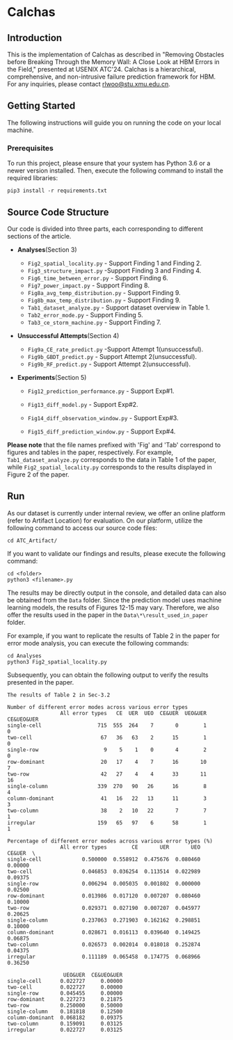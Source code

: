 # Calchas

## Introduction

This is the implementation of Calchas as described in "Removing Obstacles before Breaking Through the Memory Wall: A Close Look at HBM Errors in the Field," presented at USENIX ATC'24. Calchas is a hierarchical, comprehensive, and non-intrusive failure prediction framework for HBM. For any inquiries, please contact rlwoo@stu.xmu.edu.cn.



## Getting Started 

The following instructions will guide you on running the code on your local machine.

### Prerequisites 

To run this project, please ensure that your system has Python 3.6 or a newer version installed. Then, execute the following command to install the required libraries:

```
pip3 install -r requirements.txt
```



## Source Code Structure 

Our code is divided into three parts, each corresponding to different sections of the article.

- **Analyses**(Section 3)
  - `Fig2_spatial_locality.py` - Support Finding 1 and Finding 2.
  - `Fig3_structure_impact.py` -Support Finding 3 and Finding 4.
  - `Fig6_time_between_error.py` - Support Finding 6.
  - `Fig7_power_impact.py` - Support Finding 8.
  - `Fig8a_avg_temp_distribution.py` - Support Finding 9.
  - `Fig8b_max_temp_distribution.py` - Support Finding 9.
  - `Tab1_dataset_analyze.py` - Support dataset overview in Table 1.
  - `Tab2_error_mode.py` - Support Finding 5.
  - `Tab3_ce_storm_machine.py` - Support Finding 7.
  
- **Unsuccessful Attempts**(Section 4)

  - `Fig9a_CE_rate_predict.py` -Support Attempt 1(unsuccessful).
  - `Fig9b_GBDT_predict.py` - Support Attempt 2(unsuccessful).
  - `Fig9b_RF_predict.py` - Support Attempt 2(unsuccessful).

- **Experiments**(Section 5)

  - `Fig12_prediction_performance.py` - Support Exp#1.

  - `Fig13_diff_model.py` - Support Exp#2.

  - `Fig14_diff_observation_window.py` - Support Exp#3.

  - `Fig15_diff_prediction_window.py` - Support Exp#4.

**Please note** that the file names prefixed with 'Fig' and 'Tab' correspond to figures and tables in the paper, respectively. For example, `Tab1_dataset_analyze.py` corresponds to the data in Table 1 of the paper, while `Fig2_spatial_locality.py` corresponds to the results displayed in Figure 2 of the paper.



## Run

As our dataset is currently under internal review, we offer an online platform (refer to Artifact Location) for evaluation. On our platform, utilize the following command to access our source code files:

```
cd ATC_Artifact/
```

If you want to validate our findings and results, please execute the following command:

```
cd <folder>
python3 <filename>.py
```

The results may be directly output in the console, and detailed data can also be obtained from the `Data` folder. Since the prediction model uses machine learning models, the results of Figures 12-15 may vary. Therefore, we also offer the results used in the paper in the `Data\*\result_used_in_paper` folder.



For example, if you want to replicate the results of Table 2 in the paper for error mode analysis, you can execute the following commands:

```
cd Analyses
python3 Fig2_spatial_locality.py
```

Subsequently, you can obtain the following output to verify the results presented in the paper.

```
The results of Table 2 in Sec-3.2

Number of different error modes across various error types
                 All error types   CE  UER  UEO  CE&UER  UEO&UER  CE&UEO&UER
single-cell                  715  555  264    7       0        1           0
two-cell                      67   36   63    2      15        1           0
single-row                     9    5    1    0       4        2           0
row-dominant                  20   17    4    7      16       10           7
two-row                       42   27    4    4      33       11          16
single-column                339  270   90   26      16        8           4
column-dominant               41   16   22   13      11        3           3
two-column                    38    2   10   22       7        7           1
irregular                    159   65   97    6      58        1           1

Percentage of different error modes across various error types (%)
                 All error types        CE       UER       UEO   CE&UER  \
single-cell             0.500000  0.558912  0.475676  0.080460  0.00000
two-cell                0.046853  0.036254  0.113514  0.022989  0.09375
single-row              0.006294  0.005035  0.001802  0.000000  0.02500
row-dominant            0.013986  0.017120  0.007207  0.080460  0.10000
two-row                 0.029371  0.027190  0.007207  0.045977  0.20625
single-column           0.237063  0.271903  0.162162  0.298851  0.10000
column-dominant         0.028671  0.016113  0.039640  0.149425  0.06875
two-column              0.026573  0.002014  0.018018  0.252874  0.04375
irregular               0.111189  0.065458  0.174775  0.068966  0.36250

                  UEO&UER  CE&UEO&UER
single-cell      0.022727     0.00000
two-cell         0.022727     0.00000
single-row       0.045455     0.00000
row-dominant     0.227273     0.21875
two-row          0.250000     0.50000
single-column    0.181818     0.12500
column-dominant  0.068182     0.09375
two-column       0.159091     0.03125
irregular        0.022727     0.03125
```



